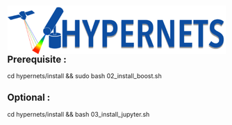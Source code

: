 <img alt="Hypernets Processor" align="left" src="hypernets/resources/logo.png"/>



## Prerequisite : 
cd hypernets/install && sudo bash 02_install_boost.sh

## Optional :
cd hypernets/install && bash 03_install_jupyter.sh

